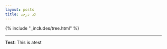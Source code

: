 ```yaml
---
layout: posts
title: کد درخت
---
```

{% include "_includes/tree.html" %}
<!-- ## توضیحات کد درخت 

<html>
<head>
    <h1 style=" color:green; text-align:center;">توضیحات کد درخت</h1>
    <body>
    <img src="../assets/images/tree.jpg" alt="درخت" width="400" border-radius="10" >
    <br>
    <div >
    <p dir="rtl" style="text-align: right;">

        ابتدا کتابخانه‌ی turtle را تعریف می‌کنیم و بعد دو تابع flower() و branch() تعریف می‌کنیم. تابع branch() تنه و شاخه‌ها‌ی درخت را رسم می‌کند، به این صورت که ابتدا تنه درخت را به طول l و عرض w رسم می‌کند و در هر مرحله 30 درجه به سمت چپ می‌چرخد، 20 واحد از طول آن‌ها و 2 واحد از عرض آن‌ها کم می‌کند. این کار را تا زمانی ادامه می‌دهد که طول یا عرض شاخه‌ها صفر شود. تابع flower() شامل یک گل پنج گلبرگی که از رسم 5 نیم‌دایره رسم شده و یک برگ که برای رسم آن از دایره‌ای سبز رنگ استفاده کردیم، می‌باشد. در تابع شاخه تعریف می‌کنیم که اگر طول شاخه از 80 واحد کمتر بود بر سر هر شاخه یک گل رسم کند. در آخر تابع tree() را تعریف می‌کنیم، در این تابع ابعاد صفحه، رنگ پس‌زمینه، نقطه شروع کشیدن درخت و جهت لاکپشت را برای شروع رسم درخت مشخص می‌کنیم، در آخر هم تابع شاخه را در این تابع صدا می‌زنیم.

        
    </p>
    <h2 style=" color:green; text-align:center;">کد درخت</h2>
    <pre>import turtle
        def branch( w, l, c):
            if w <= 0 or l <= 0 :
                return 
            turtle.color(c)
            turtle.pensize(w)
            turtle.forward(l)
            turtle.left(30)
            branch(w - 2, l - 20, c)
            turtle.right(60)
            if l - 20 < 80:
                flower()
                
            turtle.color("brown")
            branch(w - 2, l - 20, c)
            turtle.left(30)
            turtle.back(l)
            
                
        
        def tree():
            window = turtle.Screen()
            window.screensize(800, 600)
            turtle.bgcolor("lightyellow")
            turtle.penup()
            turtle.goto(0, -300)
            turtle.pendown()
            turtle.left(90)
            turtle.speed('fastest')
            branch(12, 140, "brown")
        def flower():
        turtle.color('lightcoral')
        turtle.fillcolor('lightcoral')
        turtle.begin_fill()
        for i in range(5):
            turtle.circle(4,180)
            turtle.right(108)
        turtle.end_fill()
        turtle.color("green")
        turtle.fillcolor("green")
        turtle.begin_fill()
        turtle.circle(4)
        turtle.end_fill()
                
        tree()
        turtle.mainloop()
    </pre>
    <a href="triangle.html">کد مثلث</a>
    </div>
    </body>
</head>
</html> -->
---
**Test**: This is atest
